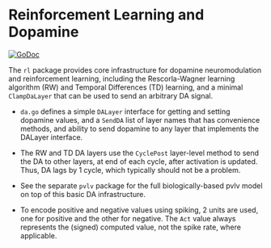 # Reinforcement Learning and Dopamine

[![GoDoc](https://godoc.org/github.com/Astera-org/axon/rl?status.svg)](https://godoc.org/github.com/Astera-org/axon/rl)

The `rl` package provides core infrastructure for dopamine neuromodulation and reinforcement learning, including the Rescorla-Wagner learning algorithm (RW) and Temporal Differences (TD) learning, and a minimal `ClampDaLayer` that can be used to send an arbitrary DA signal.

* `da.go` defines a simple `DALayer` interface for getting and setting dopamine values, and a `SendDA` list of layer names that has convenience methods, and ability to send dopamine to any layer that implements the DALayer interface.

* The RW and TD DA layers use the `CyclePost` layer-level method to send the DA to other layers, at end of each cycle, after activation is updated.  Thus, DA lags by 1 cycle, which typically should not be a problem. 

* See the separate `pvlv` package for the full biologically-based pvlv model on top of this basic DA infrastructure.

* To encode positive and negative values using spiking, 2 units are used, one for positive and the other for negative.  The `Act` value always represents the (signed) computed value, not the spike rate, where applicable.
